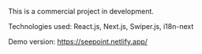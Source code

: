 This is a commercial project in development.

Technologies used: 
  React.js, Next.js, Swiper.js, i18n-next
  
Demo version: https://seepoint.netlify.app/
